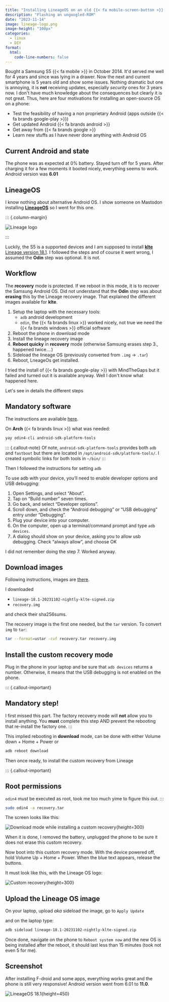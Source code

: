 ```yaml
---
title: "Installing LineageOS on an old {{< fa mobile-screen-button >}} S5"
description: "Flashing an ungoogled-ROM"
date: "2023-11-14"
image: lineage-logo.png
image-height: "100px"
categories: 
  - linux
  - DIY
format:
  html: 
    code-line-numbers: false
---
```


Bought a Samsung S5 {{< fa mobile >}} in October 2014. It'd served me well for 4 years and since 
was lying in a drawer. Now the next and current smartphone is 5 years old and show some issues. 
Nothing dramatic but one is annoying, it is **not** receiving updates, especially _security_ ones for 3 years now. I don't have much knowledge about the consequences but clearly it is not great.
Thus, here are four motivations for installing an open-source OS on a phone:

- Test the feasibility of having a non proprietary Android (apps outside {{< fa brands google-play >}})
- Get updated Android {{< fa brands android >}} 
- Get away from {{< fa brands google >}}
- Learn new stuffs as I have never done anything with Android OS

## Current Android and state

The phone was as expected at 0% battery. Stayed turn off for 5 years. After charging it for a few moments it booted nicely, everything seems to work. Android version was **6.01**

## LineageOS

I know nothing about alternative Android OS. I show someone on Mastodon installing [**LineageOS**](https://lineageos.org/) so 
I went for this one.

::: {.column-margin}

![Lineage logo](lineage-logo.png)

:::

Luckily, the S5 is a supported devices and I am supposed to install [**klte** Lineage version 18.1](https://wiki.lineageos.org/devices/klte/install).
I followed the steps and of course it went wrong, I assumed the **Odin** step was optional. It is not.

## Workflow

The **recovery** mode is protected. If we reboot in this mode, it is to recover the Samsung Android OS. Did not understand that the **Odin** step was about **erasing** this by the Lineage recovery image. That explained the different images available for **klte**.

1. Setup the laptop with the necessary tools:
    - `adb` android development 
    - `odin`, the {{< fa brands linux >}} worked nicely, not true we need the {{< fa brands windows >}} official software
2. Reboot the phone in download mode
3. Install the lineage recovery image
4. **Reboot quicky** in **recovery** mode (otherwise Samsung erases step 3., happened twice....)
5. Sideload the lineage OS (previously converted from `.img` -> `.tar`)
6. Reboot, LneageOs get installed.

I tried the install of {{< fa brands google-play >}} with MindTheGaps but it failed and turned out 
it is available anyway. Well I don't know what happened here.

Let's see in details the different steps

## Mandatory software

The instructions are available [here](https://wiki.lineageos.org/adb_fastboot_guide).

On **Arch** {{< fa brands linux >}} what was needed:

``` bash
yay odin4-cli android-sdk-platform-tools
```

::: {.callout-note}
Of note, `android-sdk-platform-tools` provides both `adb` and `fastboot` but there are 
located in `/opt/android-sdk/platform-tools/`. I created symbolic links for both tools in 
`~/bin/`
:::

Then I followed the instructions for setting `adb`

To use adb with your device, you’ll need to enable developer options and USB debugging:

1. Open Settings, and select “About”.
2. Tap on “Build number” seven times.
3. Go back, and select “Developer options”.
4. Scroll down, and check the “Android debugging” or “USB debugging” entry under “Debugging”.
5. Plug your device into your computer.
6. On the computer, open up a terminal/command prompt and type `adb devices`.
7. A dialog should show on your device, asking you to allow usb debugging. Check “always allow”, and choose OK

I did not remember doing the step 7. Worked anyway.

## Download images


Following instructions, images are [there](https://download.lineageos.org/devices/klte/builds).

I downloaded 

- `lineage-18.1-20231102-nightly-klte-signed.zip`
- `recovery.img`

and check their sha256sums.

The recovery image is the first one needed, but the `tar` version. To convert `img` to `tar`:

``` bash
tar --format=ustar -cvf recovery.tar recovery.img
```

## Install the custom recovery mode

Plug in the phone in your laptop and be sure that `adb devices` returns a number. Otherwise, it means 
that the USB debugging is not enabled on the phone.

::: {.callout-important}
## Mandatory step!
I first missed this part. The factory recovery mode will **not** allow you to install anything. 
You **must** complete this step AND prevent the rebooting that re-install the factory one. 
:::

This implied rebooting in **download** mode, can be done with either Volume down + Home + Power or

``` bash
adb reboot download
```

Then once ready, to install the custom recovery from Lineage


::: {.callout-important}
## Root permissions
`odin4` must be executed as root, took me too much yime to figure this out.
:::


``` bash
sudo odin4 -a recovery.tar
```

The screen looks like this:

![_Download mode while installing a custom recovery_](IMG_20231114_173643.jpg){height=300}

When it is done, I removed the battery, unplugged the phone to be sure it does not erase this custom recovery.

Now boot into this custom recovery mode. With the device powered off, hold Volume Up + Home + Power. 
When the blue text appears, release the buttons.

It must look like this, with the Lineage OS logo:

![_Custom recovery_](IMG_20231114_184440.jpg){height=300}

## Upload the Lineage OS image

On your laptop, upload _aka_ sideload the image, go to `Apply Update`

and on the laptop type:

``` bash
adb sideload lineage-18.1-20231102-nightly-klte-signed.zip
```

Once done, navigate on the phone to `Reboot system now` and the new OS is being installed after the reboot, it should 
last less than 15 minutes (took not even 5 for me).

## Screenshot

After installing F-droid and some apps, everything works great and the phone is still very responsive!
Android version went from 6.01 to **11.0**.

![_LineageOS 18.1_](2023-11-16-211558_005.jpg){height=450}
